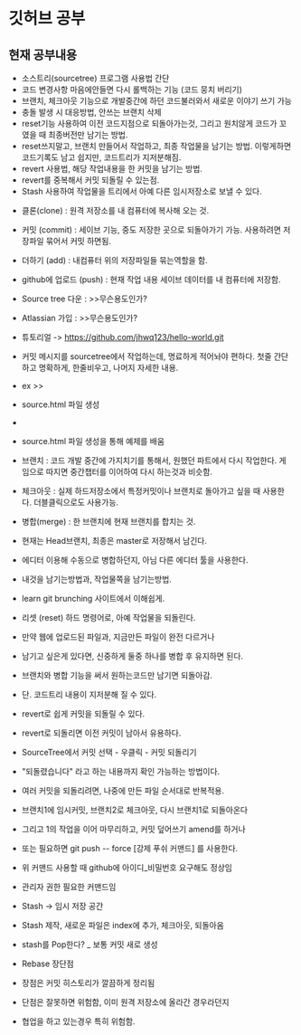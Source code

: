 # 깃허브 공부

## 현재 공부내용
* 소스트리(sourcetree) 프로그램 사용법 간단
* 코드 변경사항 마음에안들면 다시 롤백하는 기능 (코드 뭉치 버리기)
* 브랜치, 체크아웃 기능으로 개발중간에 하던 코드불러와서 새로운 이야기 쓰기 가능
* 충돌 발생 시 대응방법, 안쓰는 브랜치 삭제
* reset기능 사용하여 이전 코드지점으로 되돌아가는것, 그리고 원치않게 코드가 꼬였을 때 최종버전만 남기는 방법.
* reset쓰지말고, 브랜치 만들어서 작업하고, 최종 작업물을 남기는 방법. 이렇게하면 코드기록도 남고 쉽지만, 코드트리가 지저분해짐.
* revert 사용법, 해당 작업내용을 한 커밋을 남기는 방법.
* revert를 중복해서 커밋 되돌릴 수 있는점.
* Stash 사용하여 작업물을 트리에서 아예 다른 임시저장소로 보낼 수 있다.


- 클론(clone) : 원격 저장소를 내 컴퓨터에 복사해 오는 것.

- 커밋 (commit) : 세이브 기능, 중도 저장한 곳으로 되돌아가기 가능. 사용하려면 저장파일 묶어서 커밋 하면됨.

- 더하기 (add) : 내컴퓨터 위의 저장파일들 묶는역할을 함.

- github에 업로드 (push) : 현재 작업 내용 세이브 데이터를 내 컴퓨터에 저장함.

- Source tree 다운 : >>무슨용도인가?

- Atlassian 가입 : >>무슨용도인가?

- 튜토리얼 -> https://github.com/jhwq123/hello-world.git

-  커밋 메시지를 sourcetree에서 작업하는데, 명료하게 적어놔야 편하다. 첫줄 간단하고 명확하게, 한줄비우고, 나머지 자세한 내용.
- ex >>
- source.html 파일 생성
- 
- source.html 파일 생성을 통해 예제를 배움

- 브랜치 : 코드 개발 중간에 가지치기를 통해서, 원했던 파트에서 다시 작업한다. 게임으로 따지면 중간챕터를 이어하여 다시 하는것과 비슷함.

- 체크아웃 : 실제 하드저장소에서 특정커밋이나 브랜치로 돌아가고 싶을 때 사용한다. 더블클릭으로도 사용가능.

- 병합(merge) : 한 브랜치에 현재 브랜치를 합치는 것.
- 현재는 Head브랜치, 최종은 master로 저장해서 남긴다.
- 에디터 이용해 수동으로 병합하던지, 아님 다른 에디터 툴을 사용한다.
- 내것을 남기는방법과, 작업물쪽을 남기는방법.

- learn git brunching 사이트에서 이해쉽게.

- 리셋 (reset) 하드 명령어로, 아예 작업물을 되돌린다.
- 만약 웹에 업로드된 파일과, 지금만든 파일이 완전 다르거나
- 남기고 싶은게 있다면, 신중하게 둘중 하나를 병합 후 유지하면 된다.

- 브랜치와 병합 기능을 써서 원하는코드만 남기면 되돌아감.
- 단. 코드트리 내용이 지저분해 질 수 있다.

- revert로 쉽게 커밋을 되돌릴 수 있다.
- revert로 되돌리면 이전 커밋이 남아서 유용하다.
- SourceTree에서 커밋 선택 - 우클릭 - 커밋 되돌리기
- "되돌렸습니다" 라고 하는 내용까지 확인 가능하는 방법이다.
- 여러 커밋을 되돌리려면, 나중에 만든 파일 순서대로 반복적용.

- 브랜치1에 임시커밋, 브랜치2로 체크아웃, 다시 브랜치1로 되돌아온다
- 그리고 1의 작업을 이어 마무리하고, 커밋 덮어쓰기 amend를 하거나
- 또는 필요하면 git push -- force [강제 푸쉬 커맨드] 를 사용한다.
- 위 커맨드 사용할 때 github에 아이디_비밀번호 요구해도 정상임
- 관리자 권한 필요한 커맨드임

- Stash -> 임시 저장 공간
- Stash 제작, 새로운 파일은 index에 추가, 체크아웃, 되돌아옴
- stash를 Pop한다? _ 보통 커밋 새로 생성

- Rebase 장단점
- 장점은 커밋 히스토리가 깔끔하게 정리됨
- 단점은 잘못하면 위험함, 이미 원격 저장소에 올라간 경우라던지
- 협업을 하고 있는경우 특히 위험함.